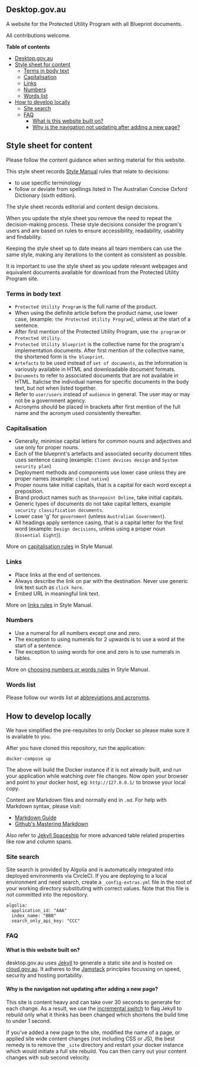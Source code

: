 ## Desktop.gov.au

A website for the Protected Utility Program with all Blueprint documents.

All contributions welcome.

**Table of contents**

- [Desktop.gov.au](#desktopgovau)
- [Style sheet for content](#style-sheet-for-content)
  - [Terms in body text](#terms-in-body-text)
  - [Capitalisation](#capitalisation)
  - [Links](#links)
  - [Numbers](#numbers)
  - [Words list](#words-list)
- [How to develop locally](#how-to-develop-locally)
  - [Site search](#site-search)
  - [FAQ](#faq)
    - [What is this website built on?](#what-is-this-website-built-on)
    - [Why is the navigation not updating after adding a new page?](#why-is-the-navigation-not-updating-after-adding-a-new-page)

## Style sheet for content

Please follow the content guidance when writing material for this website.

This style sheet records [Style Manual](https://www.stylemanual.gov.au/) rules that relate to decisions:

* to use specific terminology
* follow or deviate from spellings listed in The Australian Concise Oxford Dictionary (sixth edition).

The style sheet records editorial and content design decisions.

When you update the style sheet you remove the need to repeat the decision-making process. These style decisions consider the program's users and are based on rules to ensure accessibility, readability, usability and findability.

Keeping the style sheet up to date means all team members can use the same style, making any iterations to the content as consistent as possible.

It is important to use the style sheet as you update relevant webpages and equivalent documents available for download from the Protected Utility Program site.

### Terms in body text

* `Protected Utility Program` is the full name of the product.
* When using the definite article before the product name, use lower case, (example: `the Protected Utility Program`), unless at the start of a sentence.
* After first mention of the Protected Utility Program, use `the program` or `Protected Utility`.
* `Protected Utility blueprint` is the collective name for the program's implementation documents. After first mention of the collective name, the shortened form is `the blueprint`.
* `Artefacts` to be used instead of `set of documents`, as the information is variously available in HTML and downloadable document formats.
* `Documents` to refer to associated documents that are not available in HTML. Italicise the individual names for specific documents in the body text, but not when listed together.
* Refer to `user/users` instead of `audience` in general. The user may or may not be a government agency.
* Acronyms should be placed in brackets after first mention of the full name and the acronym used consistently thereafter.

### Capitalisation

* Generally, minimise capital letters for common nouns and adjectives and use only for proper nouns.
* Each of the blueprint's artefacts and associated security document titles uses sentence casing (example: `Client devices design` and `System security plan`)
* Deployment methods and components use lower case unless they are proper names (example: `cloud native`)
* Proper nouns take initial capitals, that is a capital for each word except a preposition.
* Brand product names such as `Sharepoint Online`, take initial capitals.
* Generic types of documents do not take capital letters, example `security classification documents`.
* Lower case 'g' for `government` (unless `Australian Government`).
* All headings apply sentence casing, that is a capital letter for the first word (example: `Design decisions`, unless using a proper noun (`Essential Eight`)).

More on [capitalisation rules](https://www.stylemanual.gov.au/style-rules-and-conventions/general-conventions-editing-and-proofreading/punctuation-and-capitalisation) in Style Manual.

### Links

* Place links at the end of sentences.
* Always describe the link on par with the destination. Never use generic link text such as `click here`.
* Embed URL in meaningful link text.

More on [links rules](https://www.stylemanual.gov.au/format-writing-and-structure/structure/links) in Style Manual.

### Numbers

* Use a numeral for all numbers except one and zero.
* The exception to using numerals for 2 upwards is to use a word at the start of a sentence.
* The exception to using words for one and zero is to use numerals in tables.

More on [choosing numbers or words rules](https://www.stylemanual.gov.au/style-rules-and-conventions/numbers-and-measurements/choosing-numerals-or-words) in Style Manual.

### Words list

Please follow our words list at [abbreviations and acronyms](blueprint/abbr-acronyms.md).

## How to develop locally

We have simplified the pre-requisites to only Docker so please make sure it is available to you.

After you have cloned this repository, run the application:

```docker-compose up```

The above will build the Docker instance if it is not already built, and run your application while watching over file changes. Now open your browser and point to your docker host, eg: `http://127.0.0.1/` to browse your local copy.

Content are Markdown files and normally end in `.md`. For help with Markdown syntax, please visit:

* [Markdown Guide](https://www.markdownguide.org/basic-syntax/)
* [Github's Mastering Markdown](https://guides.github.com/features/mastering-markdown/)

Also refer to [Jekyll Spaceship](https://github.com/jeffreytse/jekyll-spaceship#1-table-usage) for more advanced table related properties like row and column spans.

### Site search

Site search is provided by Algolia and is automatically integrated into deployed environments via CircleCI. If you are deploying to a local environment and need search, create a `_config-extras.yml` file in the root of your working directory substituting with correct values. Note that this file is not committed into the repository.

```
algolia:
  application_id: "AAA"
  index_name: "BBB"
  search_only_api_key: "CCC"
```

### FAQ

#### What is this website built on?

desktop.gov.au uses [Jekyll](https://jekyllrb.com/) to generate a static site and is hosted on [cloud.gov.au](https://cloud.gov.au/). It adheres to the [Jamstack](https://jamstack.org/) principles focussing on speed, security and hosting portability.

#### Why is the navigation not updating after adding a new page?

This site is content heavy and can take over 30 seconds to generate for each change. As a result, we use the [incremental switch](https://jekyllrb.com/docs/configuration/incremental-regeneration/#incremental-regeneration) to flag Jekyll to rebuild only what it thinks has been changed which shortens the build time to under 1 second.

If you've added a new page to the site, modified the name of a page, or applied site wide content changes (not including CSS or JS), the best remedy is to remove the `_site` directory and restart your docker instance which would initiate a full site rebuild. You can then carry out your content changes with sub second velocity.
